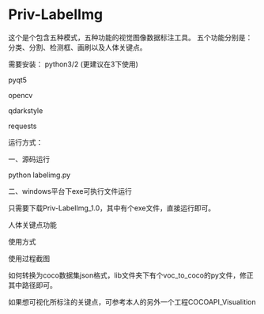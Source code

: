 # Priv-LabelImg
这个是个包含五种模式，五种功能的视觉图像数据标注工具。
五个功能分别是：分类、分割、检测框、画刷以及人体关键点。

需要安装：
python3/2 (更建议在3下使用)

pyqt5

opencv

qdarkstyle

requests

运行方式：

一、源码运行

python labelimg.py

二、windows平台下exe可执行文件运行

只需要下载Priv-LabelImg_1.0，其中有个exe文件，直接运行即可。

人体关键点功能

使用方式

使用过程截图

如何转换为coco数据集json格式，lib文件夹下有个voc_to_coco的py文件，修正其中路径即可。

如果想可视化所标注的关键点，可参考本人的另外一个工程COCOAPI_Visualition
